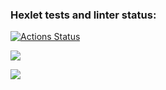 ### Hexlet tests and linter status:
[![Actions Status](https://github.com/ankechkina/frontend-project-44/workflows/hexlet-check/badge.svg)](https://github.com/ankechkina/frontend-project-44/actions)

<a href="https://codeclimate.com/github/ankechkina/frontend-project-44/maintainability"><img src="https://api.codeclimate.com/v1/badges/4c7ec58081567000aea4/maintainability" /></a>

<a href="https://asciinema.org/a/4dZgzC8gngd4A5IVTcWIgkOOw" target="_blank"><img src="https://asciinema.org/a/4dZgzC8gngd4A5IVTcWIgkOOw.svg" /></a>
